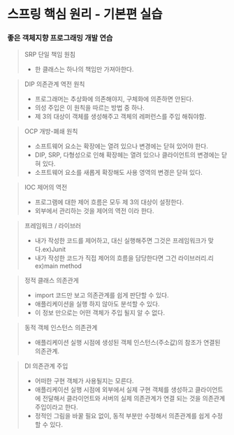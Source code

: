 # 스프링 핵심 원리 - 기본편 실습
### 좋은 객체지향 프로그래밍 개발 연습
> SRP 단일 책임 원침
> -  한 클래스는 하나의 책임만 가져아한다.

> DIP 의존관계 역전 원칙
> - 프로그래머는 추상화에 의존해야지, 구체화에 의존하면 안된다.
> - 의성 주입은 이 원칙을 따르는 방법 중 하나.
> - 제 3의 대상이 객체를 생성해주고 객체의 레퍼런스를 주입 해줘야함.


> OCP 개방-폐쇄 원칙
> - 소프트웨어 요소는 확장에는 열려 있으나 변경에는 닫혀 있어야 한다.
> - DIP, SRP, 다형성으로 인해 확장헤는 열려 있으나 클라이언트의 변경에는 닫혀 있다.
> - 소프트웨어 요소를 새롭게 확장해도 사용 영역의 변경은 닫혀 있다.

> IOC 제어의 역전
> - 프로그램에 대한 제어 흐름은 모두 제 3의 대상이 설정한다.
> - 외부에서 관리하는 것을 제어의 역전 이라 한다.

> 프레임워크 / 라이브러
> - 내가 작성한 코드를 제어하고, 대신 실행해주면 그것은 프레임워크가 맞다.ex)Junit
> - 내가 작성한 코드가 직접 제어의 흐름을 담당한다면 그건 라이브러리.리 ex)main method

> 정적 클래스 의존관게
> - import 코드만 보고 의존관계를 쉽게 판단할 수 있다. 
> - 애플리케이션을 실행 하지 않아도 분석할 수 있다.
> - 이 정보 만으로는 어떤 객체가 주입 될지 알 수 없다.

> 동적 객체 인스턴스 의존관계
> - 애플리케이션 실행 시점에 생성된 객체 인스턴스(주소값)의 참조가 연결된 의존관계.

> DI 의존관계 주입
> - 어떠한 구현 객체가 사용될지는 모른다.
> - 애플리케이션 실행 시점에 외부에서 실제 구현 객체를 생성하고 클라이언트에 전달해서 클라이언트와 서버의 실제 의존관계가 연결 되는 것을 의존관계 주입이라고 한다.
> - 정적인 그림을 바꿀 필요 없이, 동적 부분만 수정해서 의존관계를 쉽게 수정 할 수 있다.